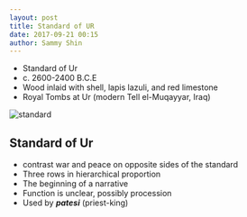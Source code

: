 ```yaml
---
layout: post
title: Standard of UR
date: 2017-09-21 00:15
author: Sammy Shin
---
```


* Standard of Ur
* c. 2600-2400 B.C.E
* Wood inlaid with shell, lapis lazuli, and red limestone
* Royal Tombs at Ur (modern Tell el-Muqayyar, Iraq)

![standard]

## Standard of Ur
* contrast war and peace on opposite sides of the standard
* Three rows in hierarchical proportion
* The beginning of a narrative
* Function is unclear, possibly procession
* Used by ***patesi*** (priest-king)

[standard]: https://upload.wikimedia.org/wikipedia/commons/f/f9/Standard_of_Ur_-_War.jpg
